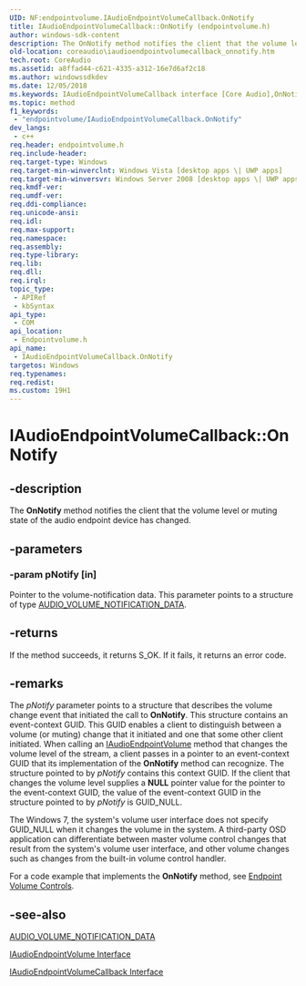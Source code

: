 ```yaml
---
UID: NF:endpointvolume.IAudioEndpointVolumeCallback.OnNotify
title: IAudioEndpointVolumeCallback::OnNotify (endpointvolume.h)
author: windows-sdk-content
description: The OnNotify method notifies the client that the volume level or muting state of the audio endpoint device has changed.
old-location: coreaudio\iaudioendpointvolumecallback_onnotify.htm
tech.root: CoreAudio
ms.assetid: a8ffad44-c621-4335-a312-16e7d6af2c18
ms.author: windowssdkdev
ms.date: 12/05/2018
ms.keywords: IAudioEndpointVolumeCallback interface [Core Audio],OnNotify method, IAudioEndpointVolumeCallback.OnNotify, IAudioEndpointVolumeCallback::OnNotify, IAudioEndpointVolumeCallbackOnNotify, OnNotify, OnNotify method [Core Audio], OnNotify method [Core Audio],IAudioEndpointVolumeCallback interface, coreaudio.iaudioendpointvolumecallback_onnotify, endpointvolume/IAudioEndpointVolumeCallback::OnNotify
ms.topic: method
f1_keywords: 
 - "endpointvolume/IAudioEndpointVolumeCallback.OnNotify"
dev_langs:
 - c++
req.header: endpointvolume.h
req.include-header: 
req.target-type: Windows
req.target-min-winverclnt: Windows Vista [desktop apps \| UWP apps]
req.target-min-winversvr: Windows Server 2008 [desktop apps \| UWP apps]
req.kmdf-ver: 
req.umdf-ver: 
req.ddi-compliance: 
req.unicode-ansi: 
req.idl: 
req.max-support: 
req.namespace: 
req.assembly: 
req.type-library: 
req.lib: 
req.dll: 
req.irql: 
topic_type:
 - APIRef
 - kbSyntax
api_type:
 - COM
api_location:
 - Endpointvolume.h
api_name:
 - IAudioEndpointVolumeCallback.OnNotify
targetos: Windows
req.typenames: 
req.redist: 
ms.custom: 19H1
---
```


# IAudioEndpointVolumeCallback::OnNotify


## -description



The <b>OnNotify</b> method notifies the client that the volume level or muting state of the audio endpoint device has changed.




## -parameters




### -param pNotify [in]

Pointer to the volume-notification data. This parameter points to a structure of type <a href="https://docs.microsoft.com/windows/desktop/api/endpointvolume/ns-endpointvolume-audio_volume_notification_data">AUDIO_VOLUME_NOTIFICATION_DATA</a>.


## -returns



If the method succeeds, it returns S_OK. If it fails, it returns an error code.




## -remarks



The <i>pNotify</i> parameter points to a structure that describes the volume change event that initiated the call to <b>OnNotify</b>. This structure contains an event-context GUID. This GUID enables a client to distinguish between a volume (or muting) change that it initiated and one that some other client initiated. When calling an <a href="https://docs.microsoft.com/windows/desktop/api/endpointvolume/nn-endpointvolume-iaudioendpointvolume">IAudioEndpointVolume</a> method that changes the volume level of the stream, a client passes in a pointer to an event-context GUID that its implementation of the <b>OnNotify</b> method can recognize. The structure pointed to by <i>pNotify</i> contains this context GUID. If the client that changes the volume level supplies a <b>NULL</b> pointer value for the pointer to the event-context GUID, the value of the event-context GUID in the structure pointed to by <i>pNotify</i> is GUID_NULL.

The Windows 7, the system's volume user interface does not specify GUID_NULL when it changes the volume in the system.   A third-party OSD application can differentiate between master volume control changes that result from the system's volume user interface, and other volume changes such as changes from the built-in volume control handler.

For a code example that implements the <b>OnNotify</b> method, see <a href="https://docs.microsoft.com/windows/desktop/CoreAudio/endpoint-volume-controls">Endpoint Volume Controls</a>.




## -see-also




<a href="https://docs.microsoft.com/windows/desktop/api/endpointvolume/ns-endpointvolume-audio_volume_notification_data">AUDIO_VOLUME_NOTIFICATION_DATA</a>



<a href="https://docs.microsoft.com/windows/desktop/api/endpointvolume/nn-endpointvolume-iaudioendpointvolume">IAudioEndpointVolume Interface</a>



<a href="https://docs.microsoft.com/windows/desktop/api/endpointvolume/nn-endpointvolume-iaudioendpointvolumecallback">IAudioEndpointVolumeCallback Interface</a>
 

 

